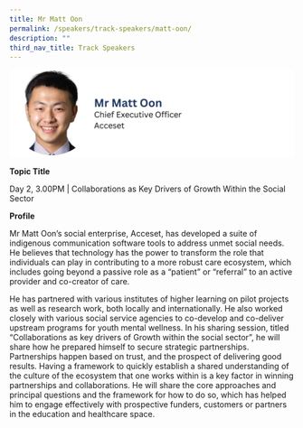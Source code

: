 ```yaml
---
title: Mr Matt Oon
permalink: /speakers/track-speakers/matt-oon/
description: ""
third_nav_title: Track Speakers
---
```

<div style="display: flex; flex-wrap: wrap;">
  <div style="flex-basis: 100%; max-width: 100%;">
    <img alt="track speakers 1" src="/images/SpeakersPhoto/mattoonv0.png">
  </div>
	</div>
	
<b>Topic Title</b>

<p id="left">Day 2, 3.00PM | Collaborations as Key Drivers of Growth Within the Social Sector</p>

<b>Profile</b>	

Mr Matt Oon’s social enterprise, Acceset, has developed a suite of indigenous communication software tools to address unmet social needs. He believes that technology has the power to transform the role that individuals can play in contributing to a more robust care ecosystem, which includes going beyond a passive role as a “patient” or “referral” to an active provider and co-creator of care. 
	
He has partnered with various institutes of higher learning on pilot projects as well as research work, both locally and internationally. He also worked closely with various social service agencies to co-develop and co-deliver upstream programs for youth mental wellness.
In his sharing session, titled “Collaborations as key drivers of Growth within the social sector”, he will share how he prepared himself to secure strategic partnerships. Partnerships happen based on trust, and the prospect of delivering good results. Having a framework to quickly establish a shared understanding of the culture of the ecosystem that one works within is a key factor in winning partnerships and collaborations. He will share the core approaches and principal questions and the framework for how to do so, which has helped him to engage effectively with prospective funders, customers or partners in the education and healthcare space.